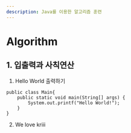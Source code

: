 ```yaml
---
description: Java를 이용한 알고리즘 훈련
---
```


# Algorithm

## 1. 입출력과 사칙연산

1. Hello World 출력하기

```text
public class Main{
    public static void main(String[] args) {
        System.out.printf("Hello World!");
    }
}
```

2. We love kriii



